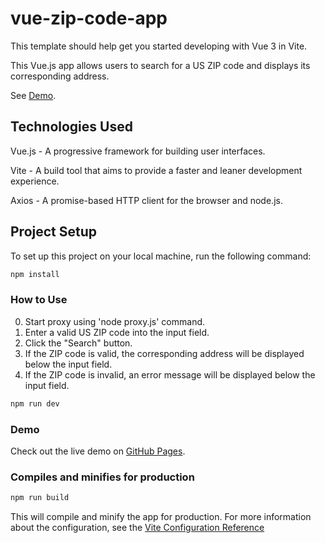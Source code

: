 # vue-zip-code-app

This template should help get you started developing with Vue 3 in Vite.

This Vue.js app allows users to search for a US ZIP code and displays its corresponding address.


See [Demo](https://gabrielmaksimovich.github.io/vue-zip-code-app/).

## Technologies Used

Vue.js - A progressive framework for building user interfaces.

Vite - A build tool that aims to provide a faster and leaner development experience.

Axios - A promise-based HTTP client for the browser and node.js.

## Project Setup

To set up this project on your local machine, run the following command:

```sh
npm install
```

### How to Use

0. Start proxy using 'node proxy.js' command.
1. Enter a valid US ZIP code into the input field.
2. Click the "Search" button.
3. If the ZIP code is valid, the corresponding address will be displayed below the input field.
4. If the ZIP code is invalid, an error message will be displayed below the input field.

```sh
npm run dev
```

### Demo

Check out the live demo on [GitHub Pages](https://gabrielmaksimovich.github.io/vue-zip-code-app/).

### Compiles and minifies for production

```sh
npm run build
```

This will compile and minify the app for production.
For more information about the configuration, see the [Vite Configuration Reference](https://vitejs.dev/config/)
